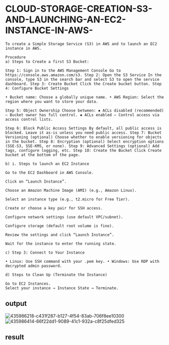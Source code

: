 # CLOUD-STORAGE-CREATION-S3-AND-LAUNCHING-AN-EC2-INSTANCE-IN-AWS-
```
To create a Simple Storage Service (S3) in AWS and to launch an EC2 instance in AWS.

Procedure
a) Steps to Create a first S3 Bucket:

Step 1: Sign in to the AWS Management Console Go to https://console.aws.amazon.com/s3. Step 2: Open the S3 Service In the console, type S3 in the search bar and select S3 to open the service dashboard. Step 3: Create Bucket Click the Create bucket button. Step 4: Configure Bucket Settings

• Bucket name: Choose a globally unique name. • AWS Region: Select the region where you want to store your data.

Step 5: Object Ownership Choose between: ▪ ACLs disabled (recommended) – Bucket owner has full control. ▪ ACLs enabled – Control access via access control lists.

Step 6: Block Public Access Settings By default, all public access is blocked. Leave it as-is unless you need public access. Step 7: Bucket Versioning (optional) Choose whether to enable versioning for objects in the bucket. Step 8: Encryption (optional) Select encryption options (SSE-S3, SSE-KMS, or none). Step 9: Advanced Settings (optional) Add tags, configure logging, etc. Step 10: Create the Bucket Click Create bucket at the bottom of the page.

b) i. Steps to launch an EC2 Instance

Go to the EC2 Dashboard in AWS Console.

Click on “Launch Instance”.

Choose an Amazon Machine Image (AMI) (e.g., Amazon Linux).

Select an instance type (e.g., t2.micro for Free Tier).

Create or choose a key pair for SSH access.

Configure network settings (use default VPC/subnet).

Configure storage (default root volume is fine).

Review the settings and click “Launch Instance”.

Wait for the instance to enter the running state.

c) Step 3: Connect to Your Instance

• Linux: Use SSH command with your .pem key. • Windows: Use RDP with decrypted admin password.

d) Steps to Clean Up (Terminate the Instance)

Go to EC2 Instances.
Select your instance → Instance State → Terminate.
```
## output
![435986218-c431f287-b127-4f54-83ab-706f8ee10300](https://github.com/user-attachments/assets/8d7daa2b-32bd-4377-8d16-013c5a3e04a4)
![435986414-66f22dd1-9089-41c1-932a-c8f25dfed325](https://github.com/user-attachments/assets/2580b131-7221-41fa-83df-08401452b791)

## result
